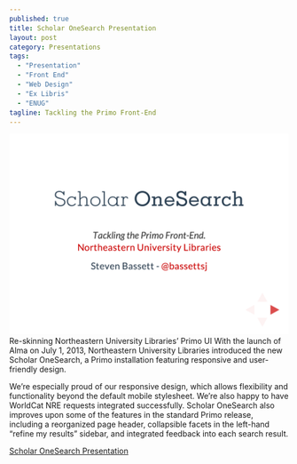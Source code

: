 ```yaml
---
published: true
title: Scholar OneSearch Presentation
layout: post
category: Presentations
tags: 
  - "Presentation"
  - "Front End"
  - "Web Design"
  - "Ex Libris"
  - "ENUG"
tagline: Tackling the Primo Front-End
---
```

[![Scholar One Search](/assets/img/presentations/scholar-onesearch-presentation.png)](/assets/attachments/presentations/scholar-onesearch-presentation/index.html)
Re-skinning Northeastern University Libraries’ Primo UI With the launch of Alma on July 1, 2013, Northeastern University Libraries introduced the new Scholar OneSearch, a Primo installation featuring responsive and user-friendly design.


We’re especially proud of our responsive design, which allows flexibility and functionality beyond the default mobile stylesheet. We’re also happy to have WorldCat NRE requests integrated successfully. Scholar OneSearch also improves upon some of the features in the standard Primo release, including a reorganized page header, collapsible facets in the left-hand “refine my results” sidebar, and integrated feedback into each search result.

[Scholar OneSearch Presentation](/assets/attachments/presentations/scholar-onesearch-presentation/index.html)


